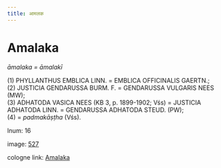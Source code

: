 ```yaml
---
title: आमलक
---
```


# Amalaka

<i>āmalaka = āmalakī</i>  <div n="P" />(1) <bot>PHYLLANTHUS EMBLICA LINN.</bot> = <bot>EMBLICA OFFICINALIS GAERTN.</bot>; <div n="P" />(2) <bot>JUSTICIA GENDARUSSA BURM. F.</bot> = <bot>GENDARUSSA VULGARIS NEES</bot> <div n="lb" />(MW); <div n="P" />(3) <bot>ADHATODA VASICA NEES</bot> (KB 3, p. 1899-1902; Vśs) = <bot>JUSTICIA <div n="lb" />ADHATODA LINN.</bot> = <bot>GENDARUSSA ADHATODA STEUD.</bot> (PW); <div n="P" />(4) = <i>padmakāṣṭha</i> (Vśs).

lnum: 16

image: [527](https://www.sanskrit-lexicon.uni-koeln.de/scans/csl-apidev/servepdf.php?dict=snp&page=527)

cologne link: [Amalaka](https://sanskrit-lexicon.uni-koeln.de/scans/csl-apidev/getword.php?dict=snp&key=Amalaka)

